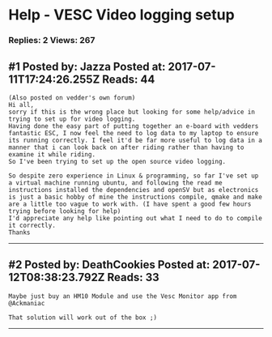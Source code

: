 # Help - VESC Video logging setup

### Replies: 2 Views: 267

## \#1 Posted by: Jazza Posted at: 2017-07-11T17:24:26.255Z Reads: 44

```
(Also posted on vedder's own forum)
Hi all, 
sorry if this is the wrong place but looking for some help/advice in trying to set up for video logging. 
Having done the easy part of putting together an e-board with vedders fantastic ESC, I now feel the need to log data to my laptop to ensure its running correctly. I feel it'd be far more useful to log data in a manner that i can look back on after riding rather than having to examine it while riding. 
So I've been trying to set up the open source video logging. 

So despite zero experience in Linux & programming, so far I've set up a virtual machine running ubuntu, and following the read me instructions installed the dependencies and openSV but as electronics is just a basic hobby of mine the instructions compile, qmake and make are a little too vague to work with. (I have spent a good few hours trying before looking for help)
I'd appreciate any help like pointing out what I need to do to compile it correctly.
Thanks
```

---
## \#2 Posted by: DeathCookies Posted at: 2017-07-12T08:38:23.792Z Reads: 33

```
Maybe just buy an HM10 Module and use the Vesc Monitor app from @Ackmaniac

That solution will work out of the box ;)
```

---
